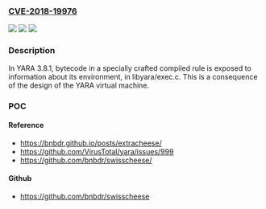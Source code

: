 ### [CVE-2018-19976](https://cve.mitre.org/cgi-bin/cvename.cgi?name=CVE-2018-19976)
![](https://img.shields.io/static/v1?label=Product&message=n%2Fa&color=blue)
![](https://img.shields.io/static/v1?label=Version&message=n%2Fa&color=blue)
![](https://img.shields.io/static/v1?label=Vulnerability&message=n%2Fa&color=brighgreen)

### Description

In YARA 3.8.1, bytecode in a specially crafted compiled rule is exposed to information about its environment, in libyara/exec.c. This is a consequence of the design of the YARA virtual machine.

### POC

#### Reference
- https://bnbdr.github.io/posts/extracheese/
- https://github.com/VirusTotal/yara/issues/999
- https://github.com/bnbdr/swisscheese/

#### Github
- https://github.com/bnbdr/swisscheese

